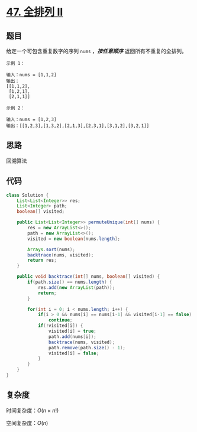 # [47. 全排列 II](https://leetcode-cn.com/problems/permutations-ii/)

## 题目

给定一个可包含重复数字的序列 `nums` ，***按任意顺序*** 返回所有不重复的全排列。

```
示例 1：

输入：nums = [1,1,2]
输出：
[[1,1,2],
 [1,2,1],
 [2,1,1]]
 
示例 2：

输入：nums = [1,2,3]
输出：[[1,2,3],[1,3,2],[2,1,3],[2,3,1],[3,1,2],[3,2,1]]

```

## 思路

回溯算法




## 代码

```java
class Solution {
    List<List<Integer>> res;
    List<Integer> path;
    boolean[] visited;

    public List<List<Integer>> permuteUnique(int[] nums) {
        res = new ArrayList<>();
        path = new ArrayList<>();
        visited = new boolean[nums.length];

        Arrays.sort(nums);
        backtrace(nums, visited);
        return res;
    }

    public void backtrace(int[] nums, boolean[] visited) {
        if(path.size() == nums.length) {
            res.add(new ArrayList(path));
            return;
        }

        for(int i = 0; i < nums.length; i++) {
            if(i > 0 && nums[i] == nums[i-1] && visited[i-1] == false)
                continue;
            if(!visited[i]) {
                visited[i] = true;
                path.add(nums[i]);
                backtrace(nums, visited);
                path.remove(path.size() - 1);
                visited[i] = false;
            }
        }
    }
}
```

## 复杂度

时间复杂度：$O(n × n!)$

空间复杂度：$O(n)$   

